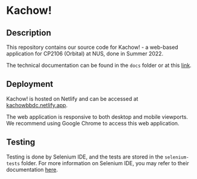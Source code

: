 # Kachow!

## Description
This repository contains our source code for Kachow! - a web-based application for CP2106 (Orbital) at NUS, done in Summer 2022.

The technical documentation can be found in the `docs` folder or at this [link](https://charleslimjh.github.io/Kachow/).

## Deployment
Kachow! is hosted on Netlify and can be accessed at [kachowbbdc.netlify.app](kachowbbdc.netlify.app). 

The web application is responsive to both desktop and mobile viewports. We recommend using Google Chrome to access this web application.

## Testing
Testing is done by Selenium IDE, and the tests are stored in the `selenium-tests` folder. For more information on Selenium IDE, you may refer to their documentation [here](https://www.selenium.dev/selenium-ide/docs/en/introduction/getting-started).
